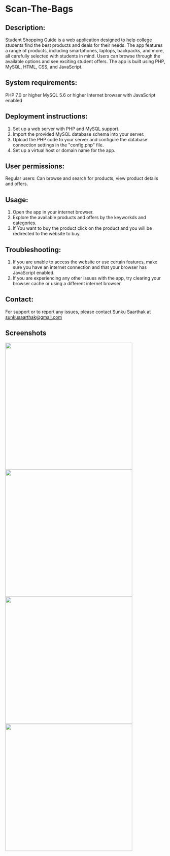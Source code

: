 # Scan-The-Bags

## Description:

Student Shopping Guide is a web application designed to help college students find the best products and deals for their needs. The app features a range of products, including smartphones, laptops, backpacks, and more, all carefully selected with students in mind. Users can browse through the available options and see exciting student offers. The app is built using PHP, MySQL, HTML, CSS, and JavaScript.

## System requirements:

PHP 7.0 or higher
MySQL 5.6 or higher
Internet browser with JavaScript enabled

## Deployment instructions:

1. Set up a web server with PHP and MySQL support.
2. Import the provided MySQL database schema into your server.
3. Upload the PHP code to your server and configure the database connection settings in the "config.php" file.
4. Set up a virtual host or domain name for the app.

## User permissions:

Regular users: Can browse and search for products, view product details and offers.

## Usage:

1. Open the app in your internet browser.
2. Explore the available products and offers by the keyworkds and categories.
3. If You want to buy the product click on the product and you will be redirected to the website to buy.

## Troubleshooting:

1. If you are unable to access the website or use certain features, make sure you have an internet connection and that your browser has JavaScript enabled.
2. If you are experiencing any other issues with the app, try clearing your browser cache or using a different internet browser.

## Contact:

For support or to report any issues, please contact Sunku Saarthak at sunkusaarthak@gmail.com

## Screenshots

<p float="left">

  <img src="https://d112y698adiu2z.cloudfront.net/photos/production/software_photos/002/305/926/datas/original.png" width="400" />
  <img src="https://d112y698adiu2z.cloudfront.net/photos/production/software_photos/002/305/927/datas/original.png" width="400" />
  
  <br/>  
  
  <img src="https://user-images.githubusercontent.com/59611699/208235196-a625a79e-89fa-4f9a-b8a3-3e81af0c0cdb.png" width="400"  />
  <img src="https://user-images.githubusercontent.com/59611699/208235422-231ec980-85cd-4d75-bd72-34c26ca08658.png" width="400"  />

</p>



